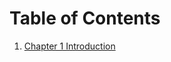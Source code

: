 # Table of Contents

1. [Chapter 1 Introduction](https:/nbviewer.jupyter.org/github/collin1021/Notebooks/blob/master/ch1/Intro.ipynb)
